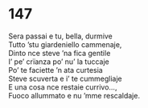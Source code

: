 # 147
  
Sera passai e tu, bella, durmive  
Tutto ’stu giardeniello cammenaje,  
Dinto nce steve ’na fica gentile  
I’ pe’ crïanza po’ nu’ la tuccaje  
Po’ te faciette ’n ata curtesia  
Steve scuverta e i’ te cummegliaje  
E una cosa nce restaie currivo...,  
Fuoco allummato e nu ’mme rescaldaje.
